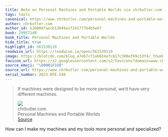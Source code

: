 ```yaml
---
title: Note on Personal Machines and Portable Worlds via chrbutler.com
tags: tools
canonical: https://www.chrbutler.com/personal-machines-and-portable-worlds
author: chrbutler.com
author_id: b10804faecb13849a1f24177764b5e67
book: 29957140
book_title: Personal Machines and Portable Worlds
hide_title: true
highlight_id: 561539119
readwise_url: https://readwise.io/open/561539119
image: https://blotcdn.com/blog_a7eb7cf1ab024efcb17c380ef69c53f4/_thumbnails/89355de3-3c23-4d84-b817-88325a0ba72e/large.jpg
favicon_url: https://s2.googleusercontent.com/s2/favicons?domain=www.chrbutler.com
source_emoji: "\U0001F310"
source_url: https://www.chrbutler.com/personal-machines-and-portable-worlds#:~:text=If%20machines%20were,very%20different%20machines.
serial_number: 2023.NTE.548
---
```

> If machines were designed to be more personal, we’d have very different machines.
> <div class="quoteback-footer"><div class="quoteback-avatar"><img class="mini-favicon" src="https://s2.googleusercontent.com/s2/favicons?domain=www.chrbutler.com"></div><div class="quoteback-metadata"><div class="metadata-inner"><span style="display:none">FROM:</span><div aria-label="chrbutler.com" class="quoteback-author"> chrbutler.com</div><div aria-label="Personal Machines and Portable Worlds" class="quoteback-title"> Personal Machines and Portable Worlds</div></div></div><div class="quoteback-backlink"><a target="_blank" aria-label="go to the full text of this quotation" rel="noopener" href="https://www.chrbutler.com/personal-machines-and-portable-worlds#:~:text=If%20machines%20were,very%20different%20machines." class="quoteback-arrow"> Source</a></div></div>

How can I make my machines and my tools more personal and specialized?